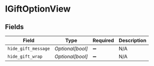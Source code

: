 # IGiftOptionView


## Fields

| Field               | Type                | Required            | Description         |
| ------------------- | ------------------- | ------------------- | ------------------- |
| `hide_gift_message` | *Optional[bool]*    | :heavy_minus_sign:  | N/A                 |
| `hide_gift_wrap`    | *Optional[bool]*    | :heavy_minus_sign:  | N/A                 |